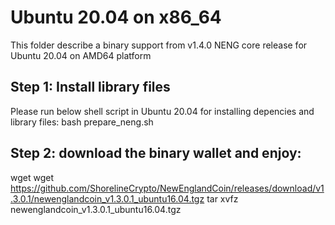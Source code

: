 # Ubuntu 20.04 on x86_64

This folder describe a binary support from v1.4.0 NENG core release for Ubuntu 20.04 on AMD64 platform 

## Step 1: Install library files
Please run below shell script in Ubuntu 20.04 for installing depencies and library files:
  bash  prepare_neng.sh

## Step 2: download the binary wallet and enjoy:

 wget    wget https://github.com/ShorelineCrypto/NewEnglandCoin/releases/download/v1.3.0.1/newenglandcoin_v1.3.0.1_ubuntu16.04.tgz
 tar xvfz newenglandcoin_v1.3.0.1_ubuntu16.04.tgz
